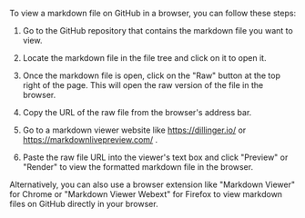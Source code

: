 To view a markdown file on GitHub in a browser, you can follow these steps:

1. Go to the GitHub repository that contains the markdown file you want to view.

2. Locate the markdown file in the file tree and click on it to open it.

3. Once the markdown file is open, click on the "Raw" button at the top right of the page. This will open the raw version of the file in the browser.

4. Copy the URL of the raw file from the browser's address bar.

5. Go to a markdown viewer website like https://dillinger.io/ or https://markdownlivepreview.com/ .

6. Paste the raw file URL into the viewer's text box and click "Preview" or "Render" to view the formatted markdown file in the browser.

Alternatively, you can also use a browser extension like "Markdown Viewer" for Chrome or "Markdown Viewer Webext" for Firefox to view markdown files on GitHub directly in your browser.
